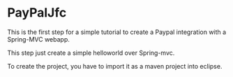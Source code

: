 # PayPalJfc

This is the first step for a simple tutorial to create a Paypal integration with a Spring-MVC webapp.

This step just create a simple helloworld over Spring-mvc.

To create the project, you have to import it as a maven project into eclipse.
